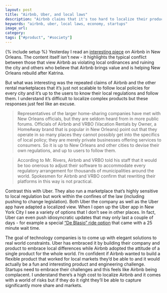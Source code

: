 ```yaml
---
layout: post
title: "Airbnb, Uber, and local laws"
description: "Airbnb claims that it's too hard to localize their product but on the flipside you have companies such as Uber that built their entire product around local markets."
keywords: "airbnb, uber, local laws, economy, startups"
image_url:
category:
tags: ["#product", "#society"]
---
```

{% include setup %}
Yesterday I read an [interesting piece](http://www.nytimes.com/2016/03/06/business/airbnb-pits-neighbor-against-neighbor-in-tourist-friendly-new-orleans.html) on Airbnb in New Orleans. The content itself isn't new - it highlights the typical conflict between those that view Airbnb as violating local ordinances and ruining the city and others who believe that Airbnb brings value and is helping New Orleans rebuild after Katrina.

But what was interesting was the repeated claims of Airbnb and the other rental marketplaces that it’s just not scalable to follow local policies for every city and it’s up to the users to know their local regulations and follow them. I understand it’s difficult to localize complex products but these responses just feel like an excuse.

> Representatives of the larger home-sharing companies have met with New Orleans officials, but they are seldom heard from in more public forums. Officials of Airbnb and VRBO (Vacation Rentals by Owner, a HomeAway brand that is popular in New Orleans) point out that they operate in so many places they cannot possibly get into the specifics of local policy; they are merely private businesses offering services to consumers. So it is up to New Orleans and other cities to devise their own regulations, and up to users to follow them.

> According to Mr. Rivers, Airbnb and VRBO told his staff that it would be too onerous to adjust their software to accommodate every regulatory arrangement for thousands of municipalities around the world. Spokesmen for Airbnb and VRBO confirm that rewriting their platforms in this way is not practical.

Contrast this with Uber. They also run a marketplace that’s highly sensitive to local regulation but work within the confines of the law (including pushing to change legislation). Both Uber the company as well as the Uber app have adapted a localized view. When I open up the Uber app in New York City I see a variety of options that I don’t see in other places. In fact, Uber can even push idiosyncratic updates that may only last a couple of days - for example a special [“De Blasio” ride option](http://techcrunch.com/2015/07/16/uber-launches-de-blasios-uber-feature-in-nyc-with-25-minute-wait-times/) that came with a 25 minute wait time.

The goal of technology companies is to come up with elegant solutions to real world constraints. Uber has embraced it by building their company and product to embrace local differences while Airbnb adopted the attitude of a single product for the whole world. I’m confident if Airbnb wanted to build a flexible product that worked for local markets they’d be able to and it would actually be a fun and interesting product and engineering challenge. Startups need to embrace their challenges and this feels like Airbnb being complacent. I understand there’s a high cost to localize Airbnb and it comes with a world of risks but if they do it right they’ll be able to capture significantly more share and markets.

